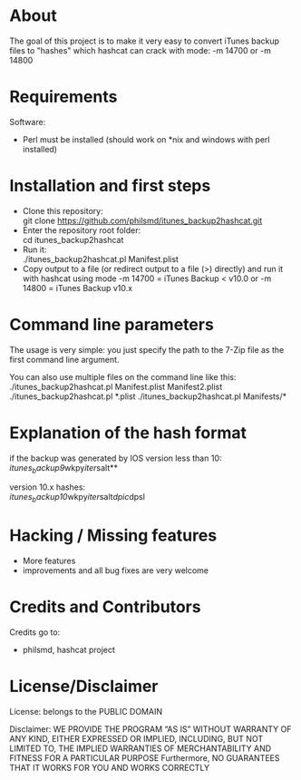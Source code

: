 # About

The goal of this project is to make it very easy to convert iTunes backup files to "hashes" which hashcat can crack with mode: -m 14700 or -m 14800

# Requirements

Software:  
- Perl must be installed (should work on *nix and windows with perl installed)

# Installation and first steps

* Clone this repository:  
    git clone https://github.com/philsmd/itunes_backup2hashcat.git  
* Enter the repository root folder:  
    cd itunes_backup2hashcat
* Run it:  
    ./itunes_backup2hashcat.pl Manifest.plist
* Copy output to a file (or redirect output to a file (>) directly) and run it with hashcat using mode -m 14700 = iTunes Backup < v10.0 or -m 14800 = iTunes Backup v10.x

# Command line parameters 

The usage is very simple: you just specify the path to the 7-Zip file as the first command line argument.   
   
You can also use multiple files on the command line like this:   
    ./itunes_backup2hashcat.pl Manifest.plist Manifest2.plist
    ./itunes_backup2hashcat.pl \*.plist
    ./itunes_backup2hashcat.pl Manifests/\*  

# Explanation of the hash format 

if the backup was generated by IOS version less than 10:  
 $itunes_backup$*9*wkpy*iter*salt**  
  
version 10.x hashes:  
 $itunes_backup$*10*wkpy*iter*salt*dpic*dpsl  

# Hacking / Missing features

* More features
* improvements and all bug fixes are very welcome 

# Credits and Contributors 
Credits go to:  
  
* philsmd, hashcat project

# License/Disclaimer

License: belongs to the PUBLIC DOMAIN
  
Disclaimer: WE PROVIDE THE PROGRAM “AS IS” WITHOUT WARRANTY OF ANY KIND, EITHER EXPRESSED OR IMPLIED, INCLUDING, BUT NOT LIMITED TO, THE IMPLIED WARRANTIES OF MERCHANTABILITY AND FITNESS FOR A PARTICULAR PURPOSE Furthermore, NO GUARANTEES THAT IT WORKS FOR YOU AND WORKS CORRECTLY
